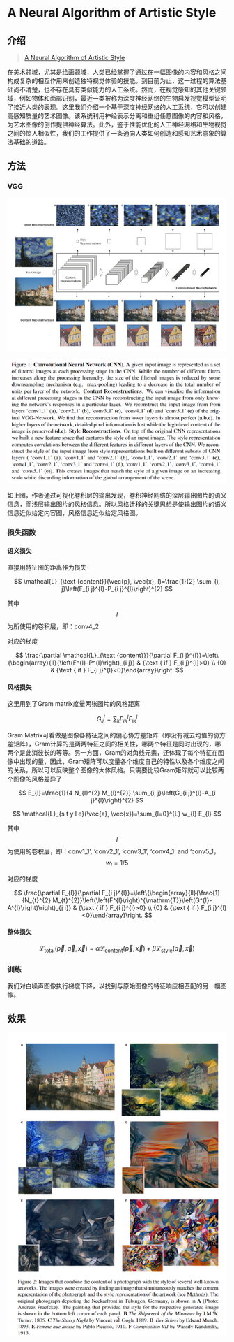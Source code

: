 # A Neural Algorithm of Artistic Style

## 介绍

> [A Neural Algorithm of Artistic Style](https://arxiv.org/abs/1508.06576)

在美术领域，尤其是绘画领域，人类已经掌握了通过在一幅图像的内容和风格之间构成复杂的相互作用来创造独特视觉体验的技能。到目前为止，这一过程的算法基础尚不清楚，也不存在具有类似能力的人工系统。然而，在视觉感知的其他关键领域，例如物体和面部识别，最近一类被称为深度神经网络的生物启发视觉模型证明了接近人类的表现。这里我们介绍一个基于深度神经网络的人工系统，它可以创建高感知质量的艺术图像。该系统利用神经表示分离和重组任意图像的内容和风格，为艺术图像的创作提供神经算法。此外，鉴于性能优化的人工神经网络和生物视觉之间的惊人相似性，我们的工作提供了一条通向人类如何创造和感知艺术意象的算法基础的道路。

## 方法

### VGG

![](../../.gitbook/assets/image%20%28100%29.png)

![](../../.gitbook/assets/image%20%2888%29.png)

如上图，作者通过可视化卷积层的输出发现，卷积神经网络的深层输出图片的语义信息，而浅层输出图片的风格信息。所以风格迁移的关键思想是使输出图片的语义信息近似给定内容图，风格信息近似给定风格图。

### 损失函数

#### 语义损失

直接用特征图的距离作为损失

$$
\mathcal{L}_{\text {content}}(\vec{p}, \vec{x}, l)=\frac{1}{2} \sum_{i, j}\left(F_{i j}^{l}-P_{i j}^{l}\right)^{2}
$$

其中$$l$$为所使用的卷积层，即：conv4\_2

对应的梯度

$$
\frac{\partial \mathcal{L}_{\text {content}}}{\partial F_{i j}^{l}}=\left\{\begin{array}{ll}{\left(F^{l}-P^{l}\right)_{i j}} & {\text { if } F_{i j}^{l}>0} \\ {0} & {\text { if } F_{i j}^{l}<0}\end{array}\right.
$$

#### 风格损失

这里用到了Gram matrix度量两张图片的风格距离

$$
G_{i j}^{l}=\sum_{k} F_{i k}^{l} F_{j k}^{l}
$$

Gram Matrix可看做是图像各特征之间的偏心协方差矩阵（即没有减去均值的协方差矩阵），Gram计算的是两两特征之间的相关性，哪两个特征是同时出现的，哪两个是此消彼长的等等。另一方面，Gram的对角线元素，还体现了每个特征在图像中出现的量，因此，Gram矩阵可以度量各个维度自己的特性以及各个维度之间的关系，所以可以反映整个图像的大体风格。只需要比较Gram矩阵就可以比较两个图像的风格差异了

$$
E_{l}=\frac{1}{4 N_{l}^{2} M_{l}^{2}} \sum_{i, j}\left(G_{i j}^{l}-A_{i j}^{l}\right)^{2}
$$

$$
\mathcal{L}_{s t y l e}(\vec{a}, \vec{x})=\sum_{l=0}^{L} w_{l} E_{l}
$$

其中$$l$$为使用的卷积层，即：conv1\_1’, ‘conv2\_1’, ‘conv3\_1’, ‘conv4\_1’ and ‘conv5\_1， $$w_l=1/5$$ 

对应的梯度

$$
\frac{\partial E_{l}}{\partial F_{i j}^{l}}=\left\{\begin{array}{ll}{\frac{1}{N_{t}^{2} M_{t}^{2}}\left(\left(F^{l}\right)^{\mathrm{T}}\left(G^{l}-A^{l}\right)\right)_{j i}} & {\text { if } F_{i j}^{l}>0} \\ {0} & {\text { if } F_{i j}^{l}<0}\end{array}\right.
$$



#### 整体损失

$$
\mathcal{L}_{\text {total}}(\vec{p}, \vec{a}, \vec{x})=\alpha \mathcal{L}_{\text {content}}(\vec{p}, \vec{x})+\beta \mathcal{L}_{\text {style}}(\vec{a}, \vec{x})
$$

### 训练

我们对白噪声图像执行梯度下降，以找到与原始图像的特征响应相匹配的另一幅图像。

## 效果

![](../../.gitbook/assets/image%20%28145%29.png)



